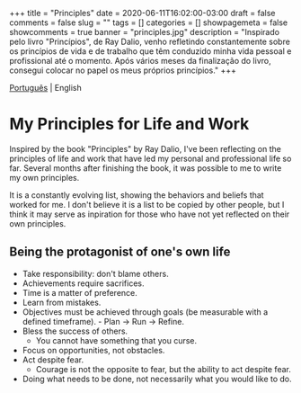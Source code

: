 +++ 
title = "Principles"
date = 2020-06-11T16:02:00-03:00
draft = false 
comments = false 
slug = "" 
tags = []
categories = []
showpagemeta = false
showcomments = true
banner = "principles.jpg"
description = "Inspirado pelo livro \"Princípios\", de Ray Dalio, venho refletindo constantemente sobre os princípios de vida e de trabalho que têm conduzido minha vida pessoal e profissional até o momento. Após vários meses da finalização do livro, consegui colocar no papel os meus próprios princípios."
+++

[Português](/principios) | English


# My Principles for Life and Work

Inspired by the book "Principles" by Ray Dalio, I've been reflecting on the principles of life and work that have led my personal and professional life so far. Several months after finishing the book, it was possible to me to write my own principles.

It is a constantly evolving list, showing the behaviors and beliefs that worked for me. I don't believe it is a list to be copied by other people, but I think it may serve as inpiration for those who have not yet reflected on their own principles.

## Being the protagonist of one's own life
   - Take responsibility: don't blame others.
   - Achievements require sacrifices.
   - Time is a matter of preference.
   - Learn from mistakes.
   - Objectives must be achieved through goals (be measurable with a defined timeframe).
         - Plan -> Run -> Refine.
   - Bless the success of others.
        - You cannot have something that you curse.
   - Focus on opportunities, not obstacles.
   - Act despite fear.
        - Courage is not the opposite to fear, but the ability to act despite fear.
   - Doing what needs to be done, not necessarily what you would like to do.


